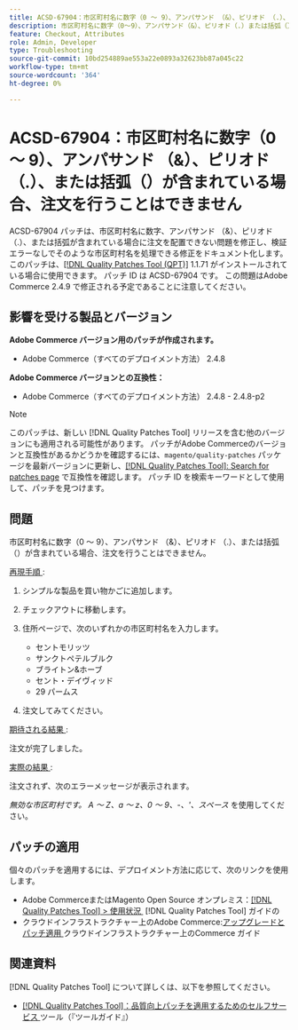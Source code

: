 ```yaml
---
title: ACSD-67904：市区町村名に数字（0 ～ 9）、アンパサンド （&）、ピリオド （.）、または括弧（）が含まれている場合、注文を行うことはできません
description: 市区町村名に数字（0～9）、アンパサンド（&）、ピリオド（.）または括弧（）が含まれている場合、チェックアウトが失敗するAdobe Commerceの問題を修正するために、ACSD-67904 パッチを適用してください。
feature: Checkout, Attributes
role: Admin, Developer
type: Troubleshooting
source-git-commit: 10bd254889ae553a22e0893a32623bb87a045c22
workflow-type: tm+mt
source-wordcount: '364'
ht-degree: 0%

---
```



# ACSD-67904：市区町村名に数字（0 ～ 9）、アンパサンド （&amp;）、ピリオド （.）、または括弧（）が含まれている場合、注文を行うことはできません

ACSD-67904 パッチは、市区町村名に数字、アンパサンド （&amp;）、ピリオド （.）、または括弧が含まれている場合に注文を配置できない問題を修正し、検証エラーなしでそのような市区町村名を処理できる修正をドキュメント化します。 このパッチは、[[!DNL Quality Patches Tool (QPT)]](/help/tools/quality-patches-tool/quality-patches-tool-to-self-serve-quality-patches.md) 1.1.71 がインストールされている場合に使用できます。 パッチ ID は ACSD-67904 です。 この問題はAdobe Commerce 2.4.9 で修正される予定であることに注意してください。

## 影響を受ける製品とバージョン

**Adobe Commerce バージョン用のパッチが作成されます。**

* Adobe Commerce（すべてのデプロイメント方法） 2.4.8

**Adobe Commerce バージョンとの互換性：**

* Adobe Commerce（すべてのデプロイメント方法） 2.4.8 - 2.4.8-p2

>[!NOTE]
>
>このパッチは、新しい [!DNL Quality Patches Tool] リリースを含む他のバージョンにも適用される可能性があります。 パッチがAdobe Commerceのバージョンと互換性があるかどうかを確認するには、`magento/quality-patches` パッケージを最新バージョンに更新し、[[!DNL Quality Patches Tool]: Search for patches page](https://experienceleague.adobe.com/tools/commerce-quality-patches/index.html) で互換性を確認します。 パッチ ID を検索キーワードとして使用して、パッチを見つけます。

## 問題

市区町村名に数字（0 ～ 9）、アンパサンド （&amp;）、ピリオド （.）、または括弧（）が含まれている場合、注文を行うことはできません。

<u> 再現手順 </u>:

1. シンプルな製品を買い物かごに追加します。
1. チェックアウトに移動します。
1. 住所ページで、次のいずれかの市区町村名を入力します。

   * セントモリッツ
   * サンクトペテルブルク
   * ブライトン&amp;ホーブ
   * セント・デイヴィッド
   * 29 パームス

1. 注文してみてください。


<u> 期待される結果 </u>:

注文が完了しました。

<u> 実際の結果 </u>:

注文されず、次のエラーメッセージが表示されます。

*無効な市区町村です。 A ～ Z、a ～ z、0 ～ 9、-、&#39;、スペース* を使用してください。


## パッチの適用

個々のパッチを適用するには、デプロイメント方法に応じて、次のリンクを使用します。

* Adobe CommerceまたはMagento Open Source オンプレミス：[[!DNL Quality Patches Tool] > 使用状況 &#x200B;](/help/tools/quality-patches-tool/usage.md) [!DNL Quality Patches Tool] ガイドの
* クラウドインフラストラクチャー上のAdobe Commerce:[&#x200B; アップグレードとパッチ適用 &#x200B;](https://experienceleague.adobe.com/docs/commerce-cloud-service/user-guide/develop/upgrade/apply-patches.html) クラウドインフラストラクチャー上のCommerce ガイド

## 関連資料

[!DNL Quality Patches Tool] について詳しくは、以下を参照してください。

* [[!DNL Quality Patches Tool]：品質向上パッチを適用するためのセルフサービス &#x200B;](/help/tools/quality-patches-tool/quality-patches-tool-to-self-serve-quality-patches.md) ツール（『ツールガイド』）

